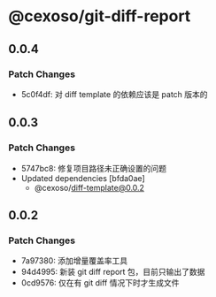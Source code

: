 # @cexoso/git-diff-report

## 0.0.4

### Patch Changes

- 5c0f4df: 对 diff template 的依赖应该是 patch 版本的

## 0.0.3

### Patch Changes

- 5747bc8: 修复项目路径未正确设置的问题
- Updated dependencies [bfda0ae]
  - @cexoso/diff-template@0.0.2

## 0.0.2

### Patch Changes

- 7a97380: 添加增量覆盖率工具
- 94d4995: 新装 git diff report 包，目前只输出了数据
- 0cd9576: 仅在有 git diff 情况下时才生成文件
